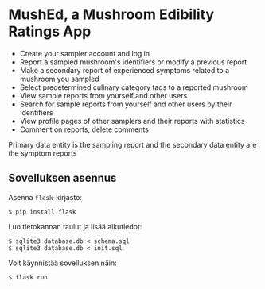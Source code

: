 # MushEd, a Mushroom Edibility Ratings App

* Create your sampler account and log in
* Report a sampled mushroom's identifiers or modify a previous report
* Make a secondary report of experienced symptoms related to a mushroom you sampled
* Select predetermined culinary category tags to a reported mushroom
* View sample reports from yourself and other users
* Search for sample reports from yourself and other users by their identifiers
* View profile pages of other samplers and their reports with statistics
* Comment on reports, delete comments

Primary data entity is the sampling report and the secondary data entity are the symptom reports

## Sovelluksen asennus

Asenna `flask`-kirjasto:

```
$ pip install flask
```

Luo tietokannan taulut ja lisää alkutiedot:

```
$ sqlite3 database.db < schema.sql
$ sqlite3 database.db < init.sql
```

Voit käynnistää sovelluksen näin:

```
$ flask run
```